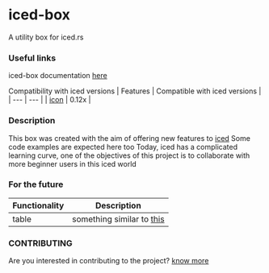 # iced-box
A utility box for iced.rs

### Useful links
iced-box documentation [here](https://docs.rs/iced-box/latest/iced_box/)

Compatibility with iced versions
| Features | Compatible with iced versions |
| --- | --- |
| [icon](https://docs.rs/iced-box/latest/iced_box/icon) | 0.12x |

### Description
This box was created with the aim of offering new features to [iced](https://iced.rs)
Some code examples are expected here too
Today, iced has a complicated learning curve, one of the objectives of this project is to collaborate with more beginner users in this iced world


### For the future
| Functionality | Description |
| --- | --- |
| table | something similar to [this](https://getbootstrap.com/docs/4.0/content/tables/) |


### CONTRIBUTING
Are you interested in contributing to the project? [know more](CONTRIBUTING.md) 
